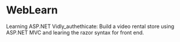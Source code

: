 # WebLearn
Learning ASP.NET
Vidly_authethicate:
Build a video rental store using ASP.NET MVC and learing the razor syntax for front end.
